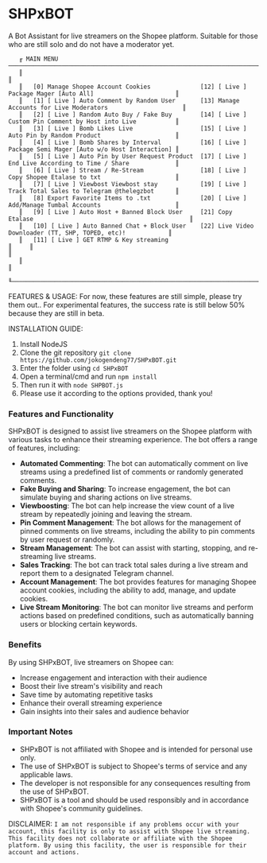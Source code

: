 # SHPxBOT
A Bot Assistant for live streamers on the Shopee platform. Suitable for those who are still solo and do not have a moderator yet.
```
   ╓ MAIN MENU ────────────────────────────────────────────────────────────────────────────────────────────────────╖
   ║                                                                                                               ║
   ║   [0] Manage Shopee Account Cookies              [12] [ Live ] Package Mager [Auto All]                       ║
   ║   [1] [ Live ] Auto Comment by Random User       [13] Manage Accounts for Live Moderators                     ║
   ║   [2] [ Live ] Random Auto Buy / Fake Buy        [14] [ Live ] Custom Pin Comment by Host into Live           ║
   ║   [3] [ Live ] Bomb Likes Live                   [15] [ Live ] Auto Pin by Random Product                     ║
   ║   [4] [ Live ] Bomb Shares by Interval           [16] [ Live ] Package Semi Mager [Auto w/o Host Interaction] ║
   ║   [5] [ Live ] Auto Pin by User Request Product  [17] [ Live ] End Live According to Time / Share             ║
   ║   [6] [ Live ] Stream / Re-Stream                [18] [ Live ] Copy Shopee Etalase to txt                     ║
   ║   [7] [ Live ] Viewbost Viewbost stay            [19] [ Live ] Track Total Sales to Telegram @thelegzbot      ║
   ║   [8] Export Favorite Items to .txt              [20] [ Live ] Add/Manage Tumbal Accounts                     ║
   ║   [9] [ Live ] Auto Host + Banned Block User     [21] Copy Etalase                                            ║
   ║   [10] [ Live ] Auto Banned Chat + Block User    [22] Live Video Downloader (TT, SHP, TOPED, etc)!            ║
   ║   [11] [ Live ] GET RTMP & Key streaming                                                                      ║     ║                                                                                                               ║
   ║                                                                                                               ║
   ╙───────────────────────────────────────────────────────────────────────────────────────────────────────────────╜
```

FEATURES & USAGE:
For now, these features are still simple, please try them out..
For experimental features, the success rate is still below 50% because they are still in beta.


INSTALLATION GUIDE:
1. Install NodeJS
2. Clone the git repository ```git clone https://github.com/jokogendeng77/SHPxBOT.git```
3. Enter the folder using ```cd SHPxBOT```
4. Open a terminal/cmd and run ```npm install```
5. Then run it with ```node SHPBOT.js```
6. Please use it according to the options provided, thank you!

### Features and Functionality

SHPxBOT is designed to assist live streamers on the Shopee platform with various tasks to enhance their streaming experience. The bot offers a range of features, including:

* **Automated Commenting**: The bot can automatically comment on live streams using a predefined list of comments or randomly generated comments.
* **Fake Buying and Sharing**: To increase engagement, the bot can simulate buying and sharing actions on live streams.
* **Viewboosting**: The bot can help increase the view count of a live stream by repeatedly joining and leaving the stream.
* **Pin Comment Management**: The bot allows for the management of pinned comments on live streams, including the ability to pin comments by user request or randomly.
* **Stream Management**: The bot can assist with starting, stopping, and re-streaming live streams.
* **Sales Tracking**: The bot can track total sales during a live stream and report them to a designated Telegram channel.
* **Account Management**: The bot provides features for managing Shopee account cookies, including the ability to add, manage, and update cookies.
* **Live Stream Monitoring**: The bot can monitor live streams and perform actions based on predefined conditions, such as automatically banning users or blocking certain keywords.

### Benefits

By using SHPxBOT, live streamers on Shopee can:

* Increase engagement and interaction with their audience
* Boost their live stream's visibility and reach
* Save time by automating repetitive tasks
* Enhance their overall streaming experience
* Gain insights into their sales and audience behavior

### Important Notes

* SHPxBOT is not affiliated with Shopee and is intended for personal use only.
* The use of SHPxBOT is subject to Shopee's terms of service and any applicable laws.
* The developer is not responsible for any consequences resulting from the use of SHPxBOT.
* SHPxBOT is a tool and should be used responsibly and in accordance with Shopee's community guidelines.




DISCLAIMER:
```I am not responsible if any problems occur with your account, this facility is only to assist with Shopee live streaming. This facility does not collaborate or affiliate with the Shopee platform. By using this facility, the user is responsible for their account and actions.```